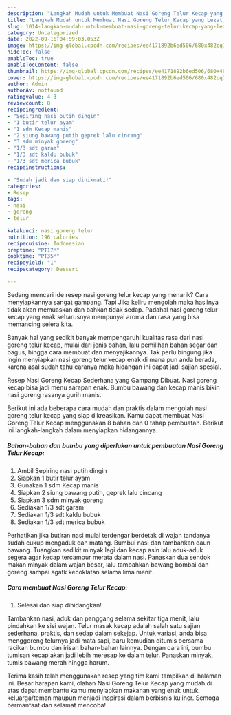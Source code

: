 ```yaml
---
description: "Langkah Mudah untuk Membuat Nasi Goreng Telur Kecap yang Lezat, Buat Buka Puasa Enak Banget"
title: "Langkah Mudah untuk Membuat Nasi Goreng Telur Kecap yang Lezat, Buat Buka Puasa Enak Banget"
slug: 1014-langkah-mudah-untuk-membuat-nasi-goreng-telur-kecap-yang-lezat-buat-buka-puasa-enak-banget
category: Uncategorized
date: 2022-09-16T04:59:03.053Z
image: https://img-global.cpcdn.com/recipes/ee4171892b6ed506/680x482cq70/nasi-goreng-telur-kecap-foto-resep-utama.jpg
hideToc: false
enableToc: true
enableTocContent: false
thumbnail: https://img-global.cpcdn.com/recipes/ee4171892b6ed506/680x482cq70/nasi-goreng-telur-kecap-foto-resep-utama.jpg
cover: https://img-global.cpcdn.com/recipes/ee4171892b6ed506/680x482cq70/nasi-goreng-telur-kecap-foto-resep-utama.jpg
author: Admin
authorAv: notfound
ratingvalue: 4.3
reviewcount: 8
recipeingredient:
- "Sepiring nasi putih dingin"
- "1 butir telur ayam"
- "1 sdm Kecap manis"
- "2 siung bawang putih geprek lalu cincang"
- "3 sdm minyak goreng"
- "1/3 sdt garam"
- "1/3 sdt kaldu bubuk"
- "1/3 sdt merica bubuk"
recipeinstructions:

- "Sudah jadi dan siap dinikmati!"
categories:
- Resep
tags:
- nasi
- goreng
- telur

katakunci: nasi goreng telur 
nutrition: 196 calories
recipecuisine: Indonesian
preptime: "PT17M"
cooktime: "PT35M"
recipeyield: "1"
recipecategory: Dessert

---
```



Sedang mencari ide resep nasi goreng telur kecap yang menarik? Cara menyiapkannya sangat gampang. Tapi Jika keliru mengolah maka hasilnya tidak akan memuaskan dan bahkan tidak sedap. Padahal nasi goreng telur kecap yang enak seharusnya mempunyai aroma dan rasa yang bisa memancing selera kita.


Banyak hal yang sedikit banyak mempengaruhi kualitas rasa dari nasi goreng telur kecap, mulai dari jenis bahan, lalu pemilihan bahan segar dan bagus, hingga cara membuat dan menyajikannya. Tak perlu bingung jika ingin menyiapkan nasi goreng telur kecap enak di mana pun anda berada, karena asal sudah tahu caranya maka hidangan ini dapat jadi sajian spesial.

Resep Nasi Goreng Kecap Sederhana yang Gampang Dibuat. Nasi goreng kecap bisa jadi menu sarapan enak. Bumbu bawang dan kecap manis bikin nasi goreng rasanya gurih manis.


Berikut ini ada beberapa cara mudah dan praktis dalam mengolah nasi goreng telur kecap yang siap dikreasikan. Kamu dapat membuat Nasi Goreng Telur Kecap menggunakan 8 bahan dan 0 tahap pembuatan. Berikut ini langkah-langkah dalam menyiapkan hidangannya.

<!--inarticleads1-->

##### Bahan-bahan dan bumbu yang diperlukan untuk pembuatan Nasi Goreng Telur Kecap:

1. Ambil Sepiring nasi putih dingin
1. Siapkan 1 butir telur ayam
1. Gunakan 1 sdm Kecap manis
1. Siapkan 2 siung bawang putih, geprek lalu cincang
1. Siapkan 3 sdm minyak goreng
1. Sediakan 1/3 sdt garam
1. Sediakan 1/3 sdt kaldu bubuk
1. Sediakan 1/3 sdt merica bubuk


Perhatikan jika butiran nasi mulai terdengar berdetak di wajan tandanya sudah cukup mengaduk dan matang. Bumbui nasi dan tambahkan daun bawang. Tuangkan sedikit minyak lagi dan kecap asin lalu aduk-aduk segera agar kecap tercampur merata dalam nasi. Panaskan dua sendok makan minyak dalam wajan besar, lalu tambahkan bawang bombai dan goreng sampai agatk kecoklatan selama lima menit. 

<!--inarticleads2-->

##### Cara membuat Nasi Goreng Telur Kecap:


1. Selesai dan siap dihidangkan!

Tambahkan nasi, aduk dan panggang selama sekitar tiga menit, lalu pindahkan ke sisi wajan. Telur masak kecap adalah salah satu sajian sederhana, praktis, dan sedap dalam sekejap. Untuk variasi, anda bisa menggoreng telurnya jadi mata sapi, baru kemudian ditumis bersama racikan bumbu dan irisan bahan-bahan lainnya. Dengan cara ini, bumbu tumisan kecap akan jadi lebih meresap ke dalam telur. Panaskan minyak, tumis bawang merah hingga harum. 

Terima kasih telah menggunakan resep yang tim kami tampilkan di halaman ini. Besar harapan kami, olahan Nasi Goreng Telur Kecap yang mudah di atas dapat membantu kamu menyiapkan makanan yang enak untuk keluarga/teman maupun menjadi inspirasi dalam berbisnis kuliner. Semoga bermanfaat dan selamat mencoba!
